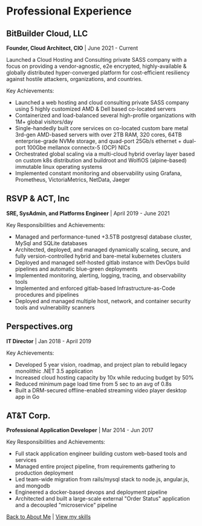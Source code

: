 # Professional Experience

## BitBuilder Cloud, LLC
**Founder, Cloud Architect, CIO** | June 2021 - Current

Launched a Cloud Hosting and Consulting private SASS company with a focus on providing a vendor-agnostic, e2e encrypted, highly-available & globally distributed hyper-converged platform for cost-efficient resiliency against hostile attackers, organizations, and countries.

Key Achievements:
- Launched a web hosting and cloud consulting private SASS company using 5 highly customized AMD & Dell based co-located servers
- Containerized and load-balanced several high-profile organizations with 1M+ global visitors/day
- Single-handedly built core services on co-located custom bare metal 3rd-gen AMD-based servers with over 2TB RAM, 320 cores, 64TB enterprise-grade NVMe storage, and quad-port 25Gb/s ethernet + dual-port 100Gbe mellanox connectx-5 (OCP) NICs
- Orchestrated global scaling via a multi-cloud hybrid overlay layer based on custom k8s distribution and buildroot and WolfiOS (alpine-based) immutable linux operating systems
- Implemented constant monitoring and observability using Grafana, Prometheus, VictoriaMetrics, NetData, Jaeger

## RSVP & ACT, Inc
**SRE, SysAdmin, and Platforms Engineer** | April 2019 - June 2021

Key Responsibilities and Achievements:
- Managed and performance-tuned +3.5TB postgresql database cluster, MySql and SQLite databases
- Architected, deployed, and managed dynamically scaling, secure, and fully version-controlled hybrid and bare-metal kubernetes clusters
- Deployed and managed self-hosted gitlab instance with DevOps build pipelines and automatic blue-green deployments
- Implemented monitoring, alerting, logging, tracing, and observability tools
- Implemented and enforced gitlab-based Infrastructure-as-Code procedures and pipelines
- Deployed and managed multiple host, network, and container security tools and vulnerability scanners

## Perspectives.org
**IT Director** | Jan 2018 - April 2019

Key Achievements:
- Developed 5 year vision, roadmap, and project plan to rebuild legacy monolithic .NET 3.5 application
- Increased cloud hosting capacity by 10x while reducing budget by 50%
- Reduced minimum page load time from 5 sec to an avg of 0.8s
- Built a DRM-secured offline-enabled streaming video player desktop app in Go

## AT&T Corp.
**Professional Application Developer** | Mar 2014 - Jun 2017

Key Responsibilities and Achievements:
- Full stack application engineer building custom web-based tools and services
- Managed entire project pipeline, from requirements gathering to production deployment
- Led team-wide migration from rails/mysql stack to node.js, angular.js, and mongodb
- Engineered a docker-based devops and deployment pipeline
- Architected and built a large-scale external "Order Status" application and a decoupled "microservice" pipeline

[Back to About Me](/about) | [View my skills](/skills)
